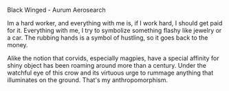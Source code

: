 Black Winged - Aurum Aerosearch

Im a hard worker, and everything with me is, if I work hard, I should get paid for it. Everything with me, I try to symbolize something flashy like jewelry or a car. The rubbing hands is a symbol of hustling, so it goes back to the money.

Alike the notion that corvids, especially magpies, have a special affinity for shiny object has been roaming around more than a century. Under the watchful eye of this crow and its virtuous urge to rummage anything that illuminates on the ground. That's my anthropomorphism.
